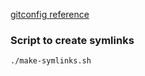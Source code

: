 [gitconfig reference](https://gist.github.com/pksunkara/988716)

### Script to create symlinks

`./make-symlinks.sh`


